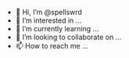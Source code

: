 - 👋 Hi, I’m @spellswrd
- 👀 I’m interested in ...
- 🌱 I’m currently learning ...
- 💞️ I’m looking to collaborate on ...
- 📫 How to reach me ...

<!---
spellswrd/spellswrd is a ✨ special ✨ repository because its `README.md` (this file) appears on your GitHub profile.
You can click the Preview link to take a look at your changes.
--->
